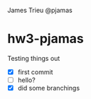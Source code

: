 James Trieu
@pjamas
# hw3-pjamas

Testing things out

- [x] first commit
- [ ] hello?
- [x] did some branchings

